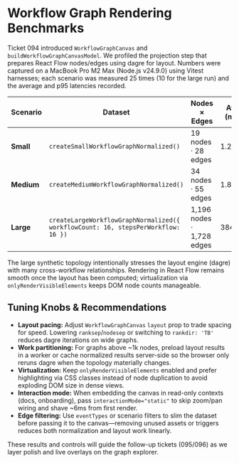# Workflow Graph Rendering Benchmarks

Ticket 094 introduced `WorkflowGraphCanvas` and `buildWorkflowGraphCanvasModel`. We profiled the projection step that prepares React Flow nodes/edges using dagre for layout. Numbers were captured on a MacBook Pro M2 Max (Node.js v24.9.0) using Vitest harnesses; each scenario was measured 25 times (10 for the large run) and the average and p95 latencies recorded.

| Scenario | Dataset | Nodes × Edges | Avg (ms) | p95 (ms) |
| --- | --- | --- | --- | --- |
| **Small** | `createSmallWorkflowGraphNormalized()` | 19 nodes · 28 edges | 1.24 | 1.52 |
| **Medium** | `createMediumWorkflowGraphNormalized()` | 34 nodes · 55 edges | 1.86 | 2.22 |
| **Large** | `createLargeWorkflowGraphNormalized({ workflowCount: 16, stepsPerWorkflow: 16 })` | 1,196 nodes · 1,728 edges | 384.73 | 391.53 |

The large synthetic topology intentionally stresses the layout engine (dagre) with many cross-workflow relationships. Rendering in React Flow remains smooth once the layout has been computed; virtualization via `onlyRenderVisibleElements` keeps DOM node counts manageable.

## Tuning Knobs & Recommendations

- **Layout pacing:** Adjust `WorkflowGraphCanvas` `layout` prop to trade spacing for speed. Lowering `ranksep`/`nodesep` or switching to `rankdir: 'TB'` reduces dagre iterations on wide graphs.
- **Work partitioning:** For graphs above ~1k nodes, preload layout results in a worker or cache normalized results server-side so the browser only reruns dagre when the topology materially changes.
- **Virtualization:** Keep `onlyRenderVisibleElements` enabled and prefer highlighting via CSS classes instead of node duplication to avoid exploding DOM size in dense views.
- **Interaction mode:** When embedding the canvas in read-only contexts (docs, onboarding), pass `interactionMode="static"` to skip zoom/pan wiring and shave ~6ms from first render.
- **Edge filtering:** Use `eventTypes` or scenario filters to slim the dataset before passing it to the canvas—removing unused assets or triggers reduces both normalization and layout work linearly.

These results and controls will guide the follow-up tickets (095/096) as we layer polish and live overlays on the graph explorer.
